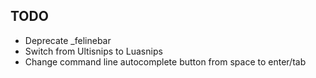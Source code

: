 ## TODO
- Deprecate _felinebar
- Switch from Ultisnips to Luasnips
- Change command line autocomplete button from space to enter/tab
